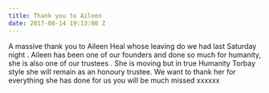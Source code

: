 ```yaml
---
title: Thank you to Aileen
date: 2017-08-14 19:13:00 Z
---
```


A massive thank you to Aileen Heal whose leaving do we had last Saturday night . Aileen has been one of our founders and done so much for humanity, she is also one of our trustees . She is moving but in true Humanity Torbay style she will remain as an honoury trustee. We want to thank her for everything she has done for us you will be much missed xxxxxx